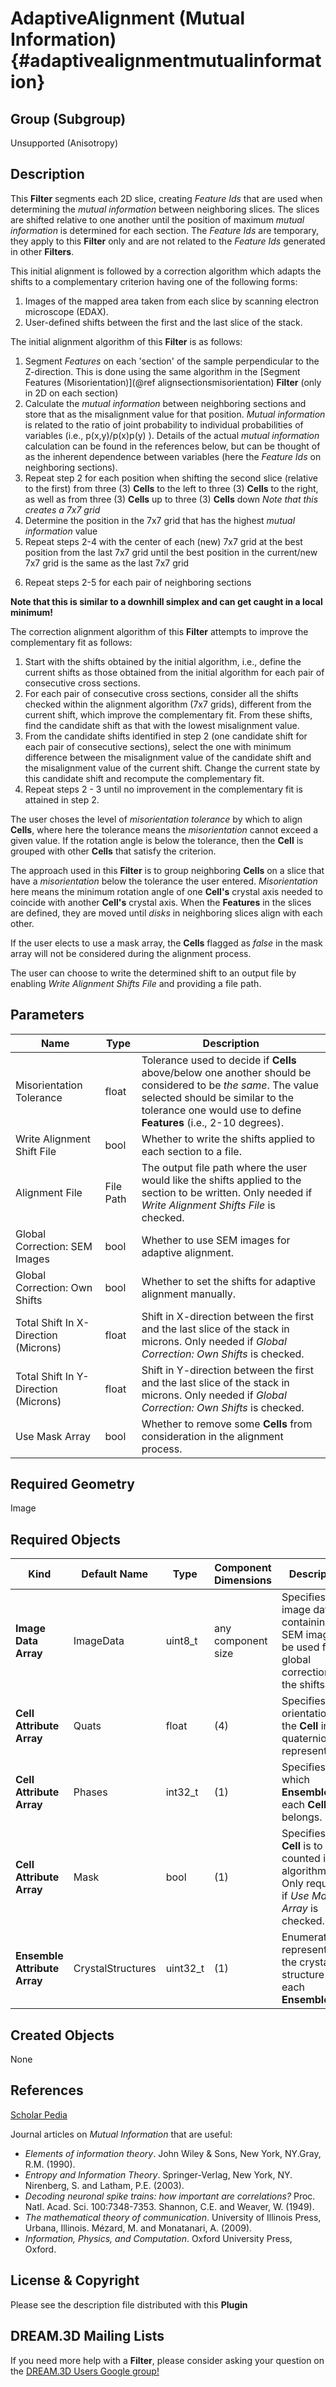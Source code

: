 ﻿AdaptiveAlignment (Mutual Information) {#adaptivealignmentmutualinformation}
======

## Group (Subgroup) ##
Unsupported (Anisotropy)

## Description ##
This **Filter** segments each 2D slice, creating *Feature Ids* that are used when determining the _mutual information_ between neighboring slices. The slices are shifted relative to one another until the position of maximum _mutual information_  is determined for each section.  The *Feature Ids* are temporary, they apply to this **Filter** only and are not related to the *Feature Ids* generated in other **Filters**.  

This initial alignment is followed by a correction algorithm which adapts the shifts to a complementary criterion having one of the following forms:

1. Images of the mapped area taken from each slice by scanning electron microscope (EDAX).
2. User-defined shifts between the first and the last slice of the stack.

The initial alignment algorithm of this **Filter** is as follows:

1. Segment *Features* on each 'section' of the sample perpendicular to the Z-direction.  This is done using the same algorithm in the [Segment Features (Misorientation)](@ref alignsectionsmisorientation) **Filter** (only in 2D on each section)  
2. Calculate the *mutual information* between neighboring sections and store that as the misalignment value for that position. *Mutual information* is related to the ratio of joint probability to individual probabilities of variables (i.e., p(x,y)/p(x)p(y) ). Details of the actual *mutual information* calculation can be found in the references below, but can be thought of as the inherent dependence between variables (here the *Feature Ids* on neighboring sections).  
3. Repeat step 2 for each position when shifting the second slice (relative to the first) from three (3) **Cells** to the left 
to three (3) **Cells** to the right, as well as from three (3) **Cells** up to three (3) **Cells** down
*Note that this creates a 7x7 grid*
4. Determine the position in the 7x7 grid that has the highest *mutual information* value
5. Repeat steps 2-4 with the center of each (new) 7x7 grid at the best position from the last 7x7 grid until the best position in the current/new 7x7 grid is the same as the last 7x7 grid
6) Repeat steps 2-5 for each pair of neighboring sections

**Note that this is similar to a downhill simplex and can get caught in a local minimum!**

The correction alignment algorithm of this **Filter** attempts to improve the complementary fit as follows:

1. Start with the shifts obtained by the initial algorithm, i.e., define the current shifts as those obtained from the initial algorithm for each pair of consecutive cross sections.
2. For each pair of consecutive cross sections, consider all the shifts checked within the alignment algorithm (7x7 grids), different from the current shift, which improve the complementary fit. From these shifts, find the candidate shift as that with the lowest misalignment value. 
3. From the candidate shifts identified in step 2 (one candidate shift for each pair of consecutive sections), select the one with minimum difference between the misalignment value of the candidate shift and the misalignment value of the current shift. Change the current state by this candidate shift and recompute the complementary fit.
4. Repeat steps 2 - 3 until no improvement in the complementary fit is attained in step 2.

The user choses the level of _misorientation tolerance_ by which to align **Cells**, where here the tolerance means the _misorientation_ cannot exceed a given value. If the rotation angle is below the tolerance, then the **Cell** is grouped with other **Cells** that satisfy the criterion.

The approach used in this **Filter** is to group neighboring **Cells** on a slice that have a _misorientation_ below the tolerance the user entered. _Misorientation_ here means the minimum rotation angle of one **Cell's** crystal axis needed to coincide with another **Cell's** crystal axis. When the **Features** in the slices are defined, they are moved until _disks_ in neighboring slices align with each other.

If the user elects to use a mask array, the **Cells** flagged as *false* in the mask array will not be considered during the alignment process.  

The user can choose to write the determined shift to an output file by enabling *Write Alignment Shifts File* and providing a file path.  


## Parameters ##
| Name | Type | Description |
|------|------| ----------- |
| Misorientation Tolerance | float | Tolerance used to decide if **Cells** above/below one another should be considered to be _the same_. The value selected should be similar to the tolerance one would use to define **Features** (i.e., 2-10 degrees). |
| Write Alignment Shift File | bool | Whether to write the shifts applied to each section to a file. |
| Alignment File | File Path | The output file path where the user would like the shifts applied to the section to be written. Only needed if *Write Alignment Shifts File* is checked. |
| Global Correction: SEM Images | bool | Whether to use SEM images for adaptive alignment. |
| Global Correction: Own Shifts | bool | Whether to set the shifts for adaptive alignment manually. |
| Total Shift In X-Direction (Microns) | float | Shift in X-direction between the first and the last slice of the stack in microns. Only needed if *Global Correction: Own Shifts* is checked. |
| Total Shift In Y-Direction (Microns) | float | Shift in Y-direction between the first and the last slice of the stack in microns. Only needed if *Global Correction: Own Shifts* is checked. |
| Use Mask Array | bool | Whether to remove some **Cells** from consideration in the alignment process. |

## Required Geometry ##
Image

## Required Objects ##
| Kind | Default Name | Type | Component Dimensions | Description |
|------|--------------|-------------|---------|-----|
| **Image Data Array** | ImageData | uint8_t | any component size | Specifies image data containing the SEM images to be used for global correction of the shifts. |
| **Cell Attribute Array** | Quats | float | (4) | Specifies the orientation of the **Cell** in quaternion representation. |
| **Cell Attribute Array** | Phases | int32_t | (1) | Specifies to which **Ensemble** each **Cell** belongs. |
| **Cell Attribute Array** | Mask | bool | (1) | Specifies if the **Cell** is to be counted in the algorithm. Only required if *Use Mask Array* is checked. |
| **Ensemble Attribute Array** | CrystalStructures | uint32_t | (1) | Enumeration representing the crystal structure for each **Ensemble**. |

## Created Objects ##
None

## References ##

[Scholar Pedia](http://www.scholarpedia.org/article/Mutual_information)

Journal articles on _Mutual Information_ that are useful:

+ _Elements of information theory_. John Wiley & Sons, New York, NY.Gray, R.M. (1990). 
+ _Entropy and Information Theory_. Springer-Verlag, New York, NY. Nirenberg, S. and Latham, P.E. (2003). 
+ _Decoding neuronal spike trains: how important are correlations?_ Proc. Natl. Acad. Sci. 100:7348-7353. Shannon, C.E. and Weaver, W. (1949). 
+ _The mathematical theory of communication_. University of Illinois Press, Urbana, Illinois. Mézard, M. and Monatanari, A. (2009). 
+ _Information, Physics, and Computation_. Oxford University Press, Oxford.

## License & Copyright ##

Please see the description file distributed with this **Plugin**

## DREAM.3D Mailing Lists ##

If you need more help with a **Filter**, please consider asking your question on the [DREAM.3D Users Google group!](https://groups.google.com/forum/?hl=en#!forum/dream3d-users)


